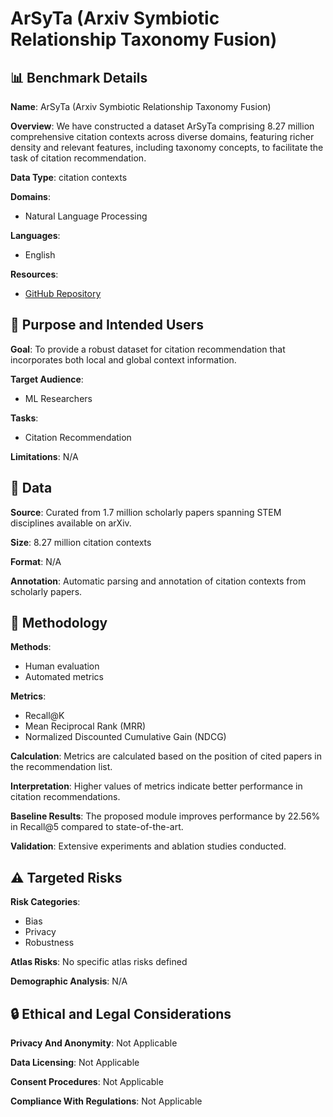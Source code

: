 # ArSyTa (Arxiv Symbiotic Relationship Taxonomy Fusion)

## 📊 Benchmark Details

**Name**: ArSyTa (Arxiv Symbiotic Relationship Taxonomy Fusion)

**Overview**: We have constructed a dataset ArSyTa comprising 8.27 million comprehensive citation contexts across diverse domains, featuring richer density and relevant features, including taxonomy concepts, to facilitate the task of citation recommendation.

**Data Type**: citation contexts

**Domains**:
- Natural Language Processing

**Languages**:
- English

**Resources**:
- [GitHub Repository](https://github.com/goyalkaraniit/SymTax)

## 🎯 Purpose and Intended Users

**Goal**: To provide a robust dataset for citation recommendation that incorporates both local and global context information.

**Target Audience**:
- ML Researchers

**Tasks**:
- Citation Recommendation

**Limitations**: N/A

## 💾 Data

**Source**: Curated from 1.7 million scholarly papers spanning STEM disciplines available on arXiv.

**Size**: 8.27 million citation contexts

**Format**: N/A

**Annotation**: Automatic parsing and annotation of citation contexts from scholarly papers.

## 🔬 Methodology

**Methods**:
- Human evaluation
- Automated metrics

**Metrics**:
- Recall@K
- Mean Reciprocal Rank (MRR)
- Normalized Discounted Cumulative Gain (NDCG)

**Calculation**: Metrics are calculated based on the position of cited papers in the recommendation list.

**Interpretation**: Higher values of metrics indicate better performance in citation recommendations.

**Baseline Results**: The proposed module improves performance by 22.56% in Recall@5 compared to state-of-the-art.

**Validation**: Extensive experiments and ablation studies conducted.

## ⚠️ Targeted Risks

**Risk Categories**:
- Bias
- Privacy
- Robustness

**Atlas Risks**:
No specific atlas risks defined

**Demographic Analysis**: N/A

## 🔒 Ethical and Legal Considerations

**Privacy And Anonymity**: Not Applicable

**Data Licensing**: Not Applicable

**Consent Procedures**: Not Applicable

**Compliance With Regulations**: Not Applicable
